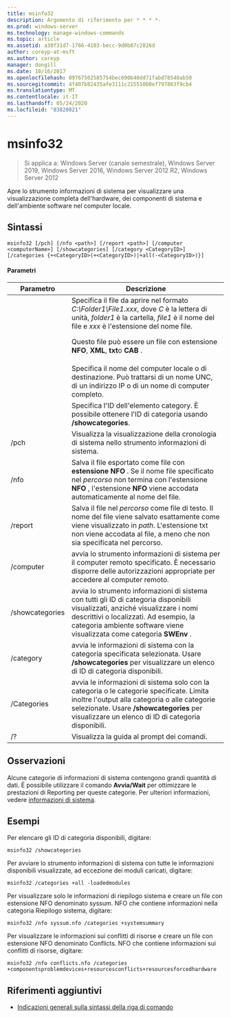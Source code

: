 ```yaml
---
title: msinfo32
description: Argomento di riferimento per * * * *-
ms.prod: windows-server
ms.technology: manage-windows-commands
ms.topic: article
ms.assetid: a38f31d7-1766-4103-becc-9d0b87c2826d
author: coreyp-at-msft
ms.author: coreyp
manager: dongill
ms.date: 10/16/2017
ms.openlocfilehash: 09767502585754bec690b40dd71fabd78540ab50
ms.sourcegitcommit: 4f407b82435afe3111c215510b0ef797863f9cb4
ms.translationtype: MT
ms.contentlocale: it-IT
ms.lasthandoff: 05/24/2020
ms.locfileid: "83820821"
---
```

# <a name="msinfo32"></a>msinfo32

> Si applica a: Windows Server (canale semestrale), Windows Server 2019, Windows Server 2016, Windows Server 2012 R2, Windows Server 2012

Apre lo strumento informazioni di sistema per visualizzare una visualizzazione completa dell'hardware, dei componenti di sistema e dell'ambiente software nel computer locale.
## <a name="syntax"></a>Sintassi
```
msinfo32 [/pch] [/nfo <path>] [/report <path>] [/computer <computerName>] [/showcategories] [/category <CategoryID>] [/categories {+<CategoryID>(+<CategoryID>)|+all(-<CategoryID>)}]
```
#### <a name="parameters"></a>Parametri

|    Parametro    |                                                                                                                                 Descrizione                                                                                                                                  |
|-----------------|------------------------------------------------------------------------------------------------------------------------------------------------------------------------------------------------------------------------------------------------------------------------------|
|     <path>      | Specifica il file da aprire nel formato *C:\Folder1\File1.xxx*, dove *C* è la lettera di unità, *folder1* è la cartella, *file1* è il nome del file e *xxx* è l'estensione del nome file.<p>Questo file può essere un file con estensione **NFO**, **XML**, **txt**o **CAB** . |
| <computerName>  |                                                                             Specifica il nome del computer locale o di destinazione. Può trattarsi di un nome UNC, di un indirizzo IP o di un nome di computer completo.                                                                              |
|  <CategoryID>   |                                                                                     Specifica l'ID dell'elemento category. È possibile ottenere l'ID di categoria usando **/showcategories**.                                                                                      |
|      /pch       |                                                                                                       Visualizza la visualizzazione della cronologia di sistema nello strumento informazioni di sistema.                                                                                                       |
|      /nfo       |                                     Salva il file esportato come file con **estensione NFO** . Se il nome file specificato nel *percorso* non termina con l'estensione **NFO** , l'estensione **NFO** viene accodata automaticamente al nome del file.                                      |
|     /report     |                                               Salva il file nel *percorso* come file di testo. Il nome del file viene salvato esattamente come viene visualizzato in *path*. L'estensione txt non viene accodata al file, a meno che non sia specificata nel percorso.                                                |
|    /computer    |                                                                avvia lo strumento informazioni di sistema per il computer remoto specificato. È necessario disporre delle autorizzazioni appropriate per accedere al computer remoto.                                                                |
| /showcategories |                         avvia lo strumento informazioni di sistema con tutti gli ID di categoria disponibili visualizzati, anziché visualizzare i nomi descrittivi o localizzati. Ad esempio, la categoria ambiente software viene visualizzata come categoria **SWEnv** .                         |
|    /category    |                                                                     avvia le informazioni di sistema con la categoria specificata selezionata. Usare **/showcategories** per visualizzare un elenco di ID di categoria disponibili.                                                                     |
|   /Categories   |                          avvia le informazioni di sistema solo con la categoria o le categorie specificate. Limita inoltre l'output alla categoria o alle categorie selezionate. Usare **/showcategories** per visualizzare un elenco di ID di categoria disponibili.                          |
|       /?        |                                                                                                                     Visualizza la guida al prompt dei comandi.                                                                                                                     |

## <a name="remarks"></a>Osservazioni
Alcune categorie di informazioni di sistema contengono grandi quantità di dati. È possibile utilizzare il comando **Avvia/Wait** per ottimizzare le prestazioni di Reporting per queste categorie. Per ulteriori informazioni, vedere [informazioni di sistema](https://technet.microsoft.com/library/cc783305(v=ws.10).aspx).
## <a name="examples"></a>Esempi
Per elencare gli ID di categoria disponibili, digitare:
```
msinfo32 /showcategories
```
Per avviare lo strumento informazioni di sistema con tutte le informazioni disponibili visualizzate, ad eccezione dei moduli caricati, digitare:
```
msinfo32 /categories +all -loadedmodules
```
Per visualizzare solo le informazioni di riepilogo sistema e creare un file con estensione NFO denominato syssum. NFO che contiene informazioni nella categoria Riepilogo sistema, digitare:
```
msinfo32 /nfo syssum.nfo /categories +systemsummary
```
Per visualizzare le informazioni sui conflitti di risorse e creare un file con estensione NFO denominato Conflicts. NFO che contiene informazioni sui conflitti di risorse, digitare:
```
msinfo32 /nfo conflicts.nfo /categories    +componentsproblemdevices+resourcesconflicts+resourcesforcedhardware
```
## <a name="additional-references"></a>Riferimenti aggiuntivi
- [Indicazioni generali sulla sintassi della riga di comando](command-line-syntax-key.md)

